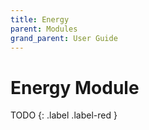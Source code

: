 ```yaml
---
title: Energy
parent: Modules
grand_parent: User Guide
---
```

# Energy Module

TODO
{: .label .label-red }
